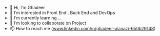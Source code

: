- 👋 Hi, I’m Ghadeer
- 👀 I’m interested in Front End , Back End and DevOps
- 🌱 I’m currently learning ...
- 💞️ I’m looking to collaborate on Project 
- 📫 How to reach me (www.linkedin.com/in/ghadeer-alanazi-650b29148)

<!---
Ghad1ee2r3/Ghad1ee2r3 is a ✨ special ✨ repository because its `README.md` (this file) appears on your GitHub profile.
You can click the Preview link to take a look at your changes.
--->
